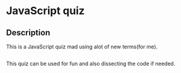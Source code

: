 # JavaScript quiz

## Description
This is a JavaScript quiz mad using alot of new terms(for me).

## 
This quiz can be used for fun and also dissecting the code if needed.
